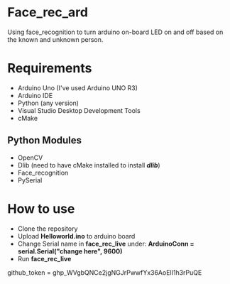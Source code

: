 # Face_rec_ard
Using face_recognition to turn arduino on-board LED on and off based on the known and unknown person.

# Requirements

- Arduino Uno (I've used Arduino UNO R3)
- Arduino IDE
- Python (any version)
- Visual Studio Desktop Development Tools
- cMake

## Python Modules
- OpenCV
- Dlib (need to have cMake installed to install ***dlib***)
- Face_recognition
- PySerial

# How to use

- Clone the repository
- Upload **Helloworld.ino** to arduino board
- Change Serial name in **face_rec_live** under:
  **ArduinoConn = serial.Serial("change here", 9600)**
- Run **face_rec_live**

github_token = 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
